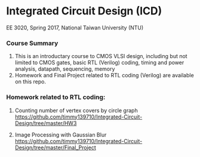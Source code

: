 # Integrated Circuit Design (ICD)
EE 3020, Spring 2017, National Taiwan University (NTU)

### Course Summary
1. This is an introductary course to CMOS VLSI design, including but not limited to CMOS gates, basic RTL (Verilog) coding, timing and power analysis, datapath, sequencing, memory
2. Homework and Final Project related to RTL coding (Verilog) are available on this repo.

### Homework related to RTL coding:

1. Counting number of vertex covers by circle graph  
   https://github.com/timmy139710/Integrated-Circuit-Design/tree/master/HW3

2. Image Processing with Gaussian Blur  
   https://github.com/timmy139710/Integrated-Circuit-Design/tree/master/Final_Project
